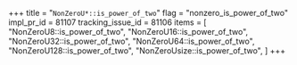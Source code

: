 +++
title = "`NonZeroU*::is_power_of_two`"
flag = "nonzero_is_power_of_two"
impl_pr_id = 81107
tracking_issue_id = 81106
items = [
    "NonZeroU8::is_power_of_two",
    "NonZeroU16::is_power_of_two",
    "NonZeroU32::is_power_of_two",
    "NonZeroU64::is_power_of_two",
    "NonZeroU128::is_power_of_two",
    "NonZeroUsize::is_power_of_two",
]
+++
